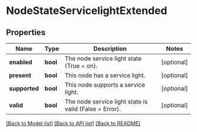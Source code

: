 # NodeStateServicelightExtended

## Properties
Name | Type | Description | Notes
------------ | ------------- | ------------- | -------------
**enabled** | **bool** | The node service light state (True &#x3D; on). | [optional] 
**present** | **bool** | This node has a service light. | [optional] 
**supported** | **bool** | This node supports a service light. | [optional] 
**valid** | **bool** | The node service light state is valid (False &#x3D; Error). | [optional] 

[[Back to Model list]](../README.md#documentation-for-models) [[Back to API list]](../README.md#documentation-for-api-endpoints) [[Back to README]](../README.md)


